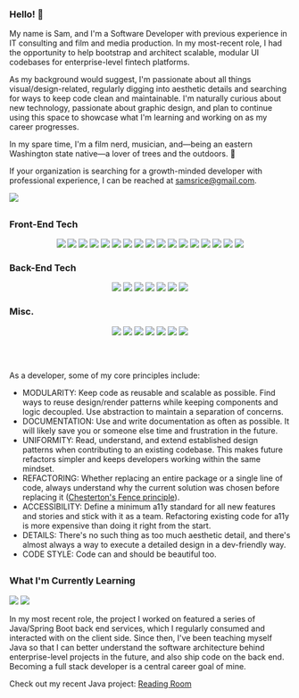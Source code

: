 ### Hello! 🎥

My name is Sam, and I'm a Software Developer with previous experience in IT consulting and film and media production. In my most-recent role, I had the opportunity to help bootstrap and architect scalable, modular UI codebases for enterprise-level fintech platforms.

As my background would suggest, I'm passionate about all things visual/design-related, regularly digging into aesthetic details and searching for ways to keep code clean and maintainable. I'm naturally curious about new technology, passionate about graphic design, and plan to continue using this space to showcase what I'm learning and working on as my career progresses.

In my spare time, I'm a film nerd, musician, and—being an eastern Washington state native—a lover of trees and the outdoors. 🌲

If your organization is searching for a growth-minded developer with professional experience, I can be reached at samsrice@gmail.com.

[<img src="https://img.shields.io/badge/LinkedIn-0077B5?style=for-the-badge&logo=linkedin&logoColor=white" />](https://www.linkedin.com/in/-sam-rice/)

##

### Front-End Tech

<p align="center">
  <img src="https://img.shields.io/badge/TypeScript-007ACC?style=for-the-badge&logo=typescript&logoColor=white" />
  <img src="https://img.shields.io/badge/JavaScript-F7DF1E?style=for-the-badge&logo=javascript&logoColor=black" />
  <img src="https://img.shields.io/badge/React-20232A?style=for-the-badge&logo=react&logoColor=61DAFB" />
  <img src="https://img.shields.io/badge/Next.js-000000?style=for-the-badge&logo=next.js&logoColor=white" />
  <img src="https://img.shields.io/badge/Redux-593D88?style=for-the-badge&logo=redux&logoColor=white" />
  <img src="https://img.shields.io/badge/Tailwind_CSS-38B2AC?style=for-the-badge&logo=tailwind-css&logoColor=white" />
  <img src="https://img.shields.io/badge/Material--UI-0081CB?style=for-the-badge&logo=material-ui&logoColor=white" />
  <img src="https://img.shields.io/badge/Sass-CC6699?style=for-the-badge&logo=sass&logoColor=white" />
  <img src="https://img.shields.io/badge/CSS3-1572B6?style=for-the-badge&logo=css3&logoColor=white" />
  <img src="https://img.shields.io/badge/HTML5-E34F26?style=for-the-badge&logo=html5&logoColor=white" />
  <img src="https://img.shields.io/badge/-Apollo_GraphQL-311C87?style=for-the-badge&logo=apollo-graphql" />
  <img src="https://img.shields.io/badge/Cypress.io-6e3596?style=for-the-badge&logo=cypress" />
  <img src="https://img.shields.io/badge/mocha.js-323330?style=for-the-badge&logo=mocha&logoColor=Brown" />
  <img src="https://img.shields.io/badge/chai.js-323330?style=for-the-badge&logo=chai&logoColor=red" />
  <img src="https://img.shields.io/badge/React_Router-20232A?style=for-the-badge&logo=react-router&logoColor=white" />
  <img src="https://img.shields.io/badge/Webpack-075cdb?style=for-the-badge&logo=webpack" />
  <img src="https://img.shields.io/badge/npm-323330?style=for-the-badge&logo=npm" />
</p>

### Back-End Tech

<p align="center">
  <img src="https://img.shields.io/badge/Java-ED8B00?style=for-the-badge&logo=openjdk&logoColor=white" />
  <img src="https://img.shields.io/badge/Spring_Boot-6DB33F?style=for-the-badge&logo=spring&logoColor=white" />
  <img src="https://img.shields.io/badge/PostgreSQL-316192?style=for-the-badge&logo=postgresql&logoColor=white" />
  <img src="https://img.shields.io/badge/JUnit-ED8B00?style=for-the-badge&logoColor=white" />
  <img src="https://img.shields.io/badge/Node.js-43853D?style=for-the-badge&logo=node.js&logoColor=white" />
  <img src="https://img.shields.io/badge/Express.js-404D59?style=for-the-badge&logo=express" />
  <img src="https://img.shields.io/badge/Knex.js-E34F26?style=for-the-badge" />
</p>

### Misc.

<p align="center">
  
  <img src="https://img.shields.io/badge/Figma-CA4245?style=for-the-badge&logo=figma&logoColor=white" />
  <img src="https://img.shields.io/badge/Bitbucket-0747a6?style=for-the-badge&logo=bitbucket&logoColor=white" />
  <img src="https://img.shields.io/badge/GitHub-100000?style=for-the-badge&logo=github&logoColor=white" />
  <img src="https://img.shields.io/badge/Git-8b0000?style=for-the-badge&logo=git" />
  <img src="https://img.shields.io/badge/eslint-3A33D1?style=for-the-badge&logo=eslint&logoColor=white" />
  <img src="https://img.shields.io/badge/prettier-1A2C34?style=for-the-badge&logo=prettier&logoColor=F7BA3E" />
  <img src="https://img.shields.io/badge/SonarLint-CB2029?style=for-the-badge&logo=sonarlint&logoColor=white" />
</p>

##

<br />

As a developer, some of my core principles include:
- MODULARITY: Keep code as reusable and scalable as possible. Find ways to reuse design/render patterns while keeping components and logic decoupled. Use abstraction to maintain a separation of concerns.
- DOCUMENTATION: Use and write documentation as often as possible. It will likely save you or someone else time and frustration in the future.
- UNIFORMITY: Read, understand, and extend established design patterns when contributing to an existing codebase. This makes future refactors simpler and keeps developers working within the same mindset. 
- REFACTORING: Whether replacing an entire package or a single line of code, always understand why the current solution was chosen before replacing it ([Chesterton's Fence principle](https://fs.blog/chestertons-fence/)).
- ACCESSIBILITY: Define a minimum a11y standard for all new features and stories and stick with it as a team. Refactoring existing code for a11y is more expensive than doing it right from the start. 
- DETAILS: There's no such thing as too much aesthetic detail, and there's almost always a way to execute a detailed design in a dev-friendly way.
- CODE STYLE: Code can and should be beautiful too.

##

### What I'm Currently Learning
<p align="left">
  <img src="https://img.shields.io/badge/Java-ED8B00?style=for-the-badge&logo=openjdk&logoColor=white" />
  <img src="https://img.shields.io/badge/Spring_Boot-6DB33F?style=for-the-badge&logo=spring&logoColor=white" />
</p>

In my most recent role, the project I worked on featured a series of Java/Spring Boot back end services, which I regularly consumed and interacted with on the client side. Since then, I've been teaching myself Java so that I can better understand the software architecture behind enterprise-level projects in the future, and also ship code on the back end. Becoming a full stack developer is a central career goal of mine.

Check out my recent Java project: [Reading Room](https://github.com/sam-rice/reading-room-api)

